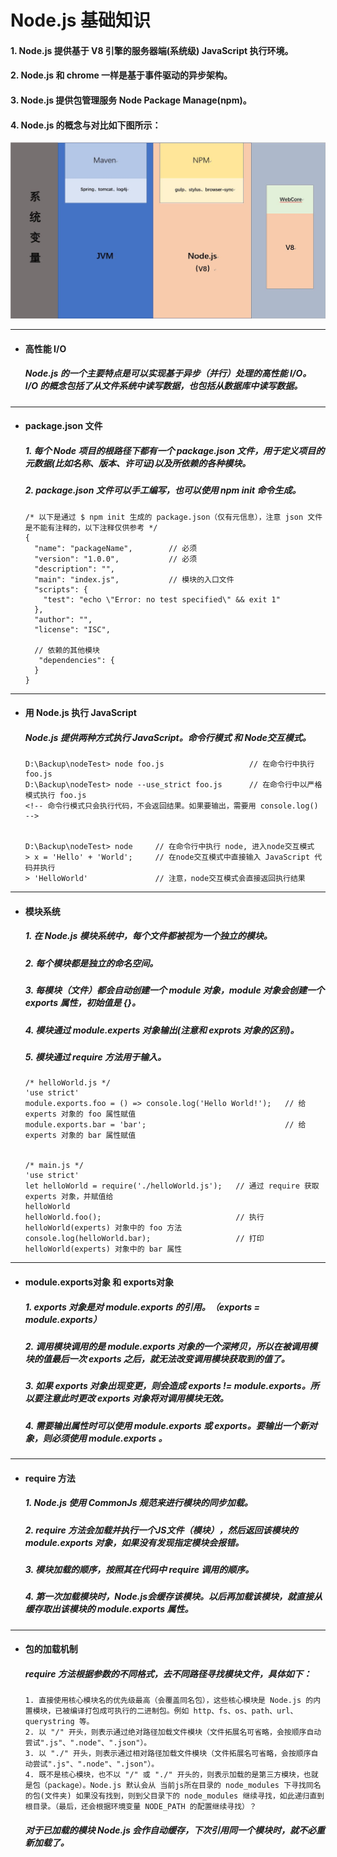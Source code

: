 # Node.js 基础知识
  #### 1. Node.js 提供基于 V8 引擎的服务器端(系统级) JavaScript 执行环境。
  #### 2. Node.js 和 chrome 一样是基于事件驱动的异步架构。
  #### 3. Node.js 提供包管理服务 Node Package Manage(npm)。
  #### 4. Node.js 的概念与对比如下图所示：

  ![Node.js概念图](https://github.com/StRothschild/Front-End/blob/master/Node.js/resouces/Node.js%20%E2%80%94%20%E6%A6%82%E5%BF%B5.jpg?raw=true)




---
- #### 高性能 I/O
  ##### Node.js 的一个主要特点是可以实现基于异步（并行）处理的高性能 I/O。 I/O 的概念包括了从文件系统中读写数据，也包括从数据库中读写数据。




---
- #### package.json 文件
  ##### 1. 每个 Node 项目的根路径下都有一个 package.json 文件，用于定义项目的元数据(比如名称、版本、许可证)以及所依赖的各种模块。
  ##### 2. package.json 文件可以手工编写，也可以使用 npm init 命令生成。

  ```
  /* 以下是通过 $ npm init 生成的 package.json（仅有元信息），注意 json 文件是不能有注释的，以下注释仅供参考 */
  {
    "name": "packageName",        // 必须          
    "version": "1.0.0",           // 必须   
    "description": "",
    "main": "index.js",           // 模块的入口文件
    "scripts": {
      "test": "echo \"Error: no test specified\" && exit 1"
    },
    "author": "",
    "license": "ISC",
     
    // 依赖的其他模块
     "dependencies": {
    }
  }
  ```



---
- #### 用 Node.js 执行 JavaScript
  ##### Node.js 提供两种方式执行 JavaScript。命令行模式 和 Node交互模式。
  ```
  D:\Backup\nodeTest> node foo.js                   // 在命令行中执行 foo.js
  D:\Backup\nodeTest> node --use_strict foo.js      // 在命令行中以严格模式执行 foo.js
  <!-- 命令行模式只会执行代码，不会返回结果。如果要输出，需要用 console.log() -->


  D:\Backup\nodeTest> node     // 在命令行中执行 node, 进入node交互模式
  > x = 'Hello' + 'World';     // 在node交互模式中直接输入 JavaScript 代码并执行
  > 'HelloWorld'               // 注意，node交互模式会直接返回执行结果
  ```







---
- #### 模块系统
  ##### 1. 在 Node.js 模块系统中，每个文件都被视为一个独立的模块。
  ##### 2. 每个模块都是独立的命名空间。
  ##### 3. 每模块（文件）都会自动创建一个 module 对象，module 对象会创建一个 exports 属性，初始值是 {}。
  ##### 4. 模块通过 module.experts 对象输出(注意和 exprots 对象的区别)。
  ##### 5. 模块通过 require 方法用于输入。

  ```
  /* helloWorld.js */
  'use strict'
  module.exports.foo = () => console.log('Hello World!');   // 给 experts 对象的 foo 属性赋值
  module.exports.bar = 'bar';                               // 给 experts 对象的 bar 属性赋值


  /* main.js */
  'use strict'
  let helloWorld = require('./helloWorld.js');   // 通过 require 获取 experts 对象，并赋值给
  helloWorld
  helloWorld.foo();                              // 执行 helloWorld(experts) 对象中的 foo 方法
  console.log(helloWorld.bar);                   // 打印 helloWorld(experts) 对象中的 bar 属性
  ```






---
- #### module.exports对象 和 exports对象
  ##### 1. exports 对象是对 module.exports 的引用。（exports = module.exports）
  ##### 2. 调用模块调用的是 module.exports 对象的一个深拷贝，所以在被调用模块的值最后一次 exports 之后，就无法改变调用模块获取到的值了。
  ##### 3. 如果 exports 对象出现变更，则会造成 exports != module.exports。所以要注意此时更改 exports 对象将对调用模块无效。
  ##### 4. 需要输出属性时可以使用 module.exports 或 exports。要输出一个新对象，则必须使用 module.exports 。







---
- #### require 方法
  ##### 1. Node.js 使用 CommonJs 规范来进行模块的同步加载。
  ##### 2. require 方法会加载并执行一个JS文件（模块），然后返回该模块的 module.exports 对象，如果没有发现指定模块会报错。
  ##### 3. 模块加载的顺序，按照其在代码中 require 调用的顺序。
  ##### 4. 第一次加载模块时，Node.js会缓存该模块。以后再加载该模块，就直接从缓存取出该模块的 module.exports 属性。







---
- #### 包的加载机制
  ##### require 方法根据参数的不同格式，去不同路径寻找模块文件，具体如下：

  ```
  1. 直接使用核心模块名的优先级最高（会覆盖同名包），这些核心模块是 Node.js 的内置模块，已被编译打包成可执行的二进制包。例如 http、fs、os、path、url、querystring 等。
  2. 以 "/" 开头，则表示通过绝对路径加载文件模块（文件拓展名可省略，会按顺序自动尝试".js"、".node"、".json"）。
  3. 以 "./" 开头，则表示通过相对路径加载文件模块（文件拓展名可省略，会按顺序自动尝试".js"、".node"、".json"）。
  4. 既不是核心模块，也不以 "/" 或 "./" 开头的，则表示加载的是第三方模块，也就是包（package）。Node.js 默认会从 当前js所在目录的 node_modules 下寻找同名的包(文件夹) 如果没有找到，则到父目录下的 node_modules 继续寻找，如此递归直到根目录。（最后，还会根据环境变量 NODE_PATH 的配置继续寻找）？
  ```

  ##### 对于已加载的模块 Node.js 会作自动缓存，下次引用同一个模块时，就不必重新加载了。

